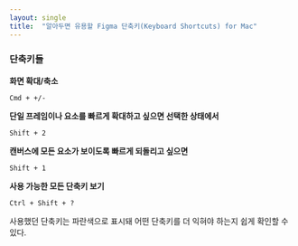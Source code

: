 ```yaml
---
layout: single
title:  "알아두면 유용할 Figma 단축키(Keyboard Shortcuts) for Mac"
---
```


### 단축키들

**화면 확대/축소**

```
Cmd + +/- 
```

**단일 프레임이나 요소를 빠르게 확대하고 싶으면 선택한 상태에서**

```
Shift + 2 
```

**캔버스에 모든 요소가 보이도록 빠르게 되돌리고 싶으면**

```
Shift + 1 
```

**사용 가능한 모든 단축키 보기**

```
Ctrl + Shift + ? 
```
사용했던 단축키는 파란색으로 표시돼 어떤 단축키를 더 익혀야 하는지 쉽게 확인할 수 있다.


